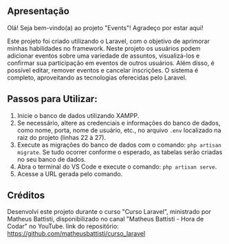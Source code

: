 ## Apresentação
Olá! Seja bem-vindo(a) ao projeto "Events"! Agradeço por estar aqui!

Este projeto foi criado utilizando o Laravel, com o objetivo de aprimorar minhas habilidades no framework. Neste projeto os usuários podem adicionar eventos sobre uma variedade de assuntos, visualizá-los e confirmar sua participação em eventos de outros usuários. Além disso, é possível editar, remover eventos e cancelar inscrições. O sistema é completo, aproveitando as tecnologias oferecidas pelo Laravel.

## Passos para Utilizar:
1. Inicie o banco de dados utilizando XAMPP.
2. Se necessário, altere as credenciais e informações do banco de dados, como nome, porta, nome de usuário, etc., no arquivo `.env` localizado na raiz do projeto (linhas 22 à 27).
3. Execute as migrações do banco de dados com o comando: `php artisan migrate`. Se tudo ocorrer conforme o esperado, as tabelas serão criadas no seu banco de dados.
4. Abra o terminal do VS Code e execute o comando: `php artisan serve`.
5. Acesse a URL gerada pelo comando.

## Créditos
Desenvolvi este projeto durante o curso "Curso Laravel", ministrado por Matheus Battisti, disponibilizado no canal "Matheus Battisti - Hora de Codar" no YouTube.
link do repositório: https://github.com/matheusbattisti/curso_laravel